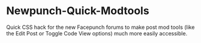 # Newpunch-Quick-Modtools
Quick CSS hack for the new Facepunch forums to make post mod tools (like the Edit Post or Toggle Code View options) much more easily accessible.
